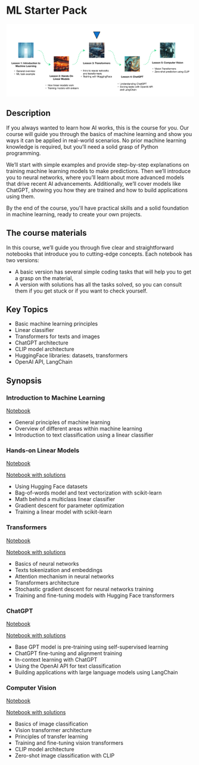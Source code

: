 # ML Starter Pack

![](starter-kit-plan.png)

## Description
If you always wanted to learn how AI works, this is the course for you. Our course will guide you through the basics of machine learning and show you ways it can be applied in real-world scenarios. No prior machine learning knowledge is required, but you’ll need a solid grasp of Python programming. 

We’ll start with simple examples and provide step-by-step explanations on training machine learning models to make predictions. Then we’ll introduce you to neural networks, where you’ll learn about more advanced models that drive recent AI advancements. Additionally, we’ll cover models like ChatGPT, showing you how they are trained and how to build applications using them.

By the end of the course, you'll have practical skills and a solid foundation in machine learning, ready to create your own projects.

## The course materials

In this course, we’ll guide you through five clear and straightforward notebooks that introduce you to cutting-edge concepts. Each notebook has two versions:

- A basic version has several simple coding tasks that will help you to get a grasp on the material,
- A version with solutions has all the tasks solved, so you can consult them if you get stuck or if you want to check yourself.

## Key Topics

- Basic machine learning principles
- Linear classifier
- Transformers for texts and images
- ChatGPT architecture
- CLIP model architecture
- HuggingFace libraries: datasets, transformers
- OpenAI API, LangChain

## Synopsis

### Introduction to Machine Learning

[Notebook](https://colab.research.google.com/github/AIDT-School/ML-Starter-Pack/blob/main/notebooks/lesson_1.ipynb)

- General principles of machine learning
- Overview of different areas within machine learning
- Introduction to text classification using a linear classifier

### Hands-on Linear Models

[Notebook](https://colab.research.google.com/github/AIDT-School/ML-Starter-Pack/blob/main/notebooks/lesson_2.ipynb)

[Notebook with solutions](https://colab.research.google.com/github/AIDT-School/ML-Starter-Pack/blob/main/notebooks/lesson_2_with_solutions.ipynb)

- Using Hugging Face datasets
- Bag-of-words model and text vectorization with scikit-learn
- Math behind a multiclass linear classifier
- Gradient descent for parameter optimization
- Training a linear model with scikit-learn

### Transformers

[Notebook](https://colab.research.google.com/github/AIDT-School/ML-Starter-Pack/blob/main/notebooks/lesson_3.ipynb)

[Notebook with solutions](https://colab.research.google.com/github/AIDT-School/ML-Starter-Pack/blob/main/notebooks/lesson_3_with_solutions.ipynb)

- Basics of neural networks
- Texts tokenization and embeddings
- Attention mechanism in neural networks
- Transformers architecture
- Stochastic gradient descent for neural networks training
- Training and fine-tuning models with Hugging Face transformers

### ChatGPT

[Notebook](https://colab.research.google.com/github/AIDT-School/ML-Starter-Pack/blob/main/notebooks/lesson_4.ipynb)

[Notebook with solutions](https://colab.research.google.com/github/AIDT-School/ML-Starter-Pack/blob/main/notebooks/lesson_4_with_solutions.ipynb)

- Base GPT model is pre-training using self-supervised learning
- ChatGPT fine-tuning and alignment training
- In-context learning with ChatGPT
- Using the OpenAI API for text classification
- Building applications with large language models using LangChain

### Computer Vision

[Notebook](https://colab.research.google.com/github/AIDT-School/ML-Starter-Pack/blob/main/notebooks/lesson_5.ipynb)

[Notebook with solutions](https://colab.research.google.com/github/AIDT-School/ML-Starter-Pack/blob/main/notebooks/lesson_5_with_solutions.ipynb)

- Basics of image classification
- Vision transformer architecture
- Principles of transfer learning
- Training and fine-tuning vision transformers
- CLIP model architecture
- Zero-shot image classification with CLIP

